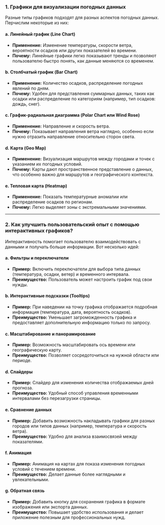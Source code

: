 ### 1. **Графики для визуализации погодных данных**

Разные типы графиков подходят для разных аспектов погодных данных. Перчислим некоторые из них:

#### **a. Линейный график (Line Chart)**
- **Применение:** Изменение температуры, скорости ветра, вероятности осадков или других показателей во времени.
- **Почему:** Линейные графики легко показывают тренды и позволяют пользователю быстро понять, как данные меняются со временем.

#### **b. Столбчатый график (Bar Chart)**
- **Применение:** Количество осадков, распределение погодных явлений по дням.
- **Почему:** Удобен для представления суммарных данных, таких как осадки или распределение по категориям (например, тип осадков: дождь, снег).

#### **c. График-радиальная диаграмма (Polar Chart или Wind Rose)**
- **Применение:** Направление и скорость ветра.
- **Почему:** Показывает направления ветра наглядно, особенно если нужно отразить направление относительно сторон света.

#### **d. Карта (Geo Map)**
- **Применение:** Визуализация маршрутов между городами и точек с указанием их погодных условий.
- **Почему:** Карты дают пространственное представление о данных, что особенно важно для маршрутов и географического контекста.

#### **e. Тепловая карта (Heatmap)**
- **Применение:** Показать температурные аномалии или распределение осадков по регионам.
- **Почему:** Легко выделяет зоны с экстремальными значениями.

---

### 2. **Как улучшить пользовательский опыт с помощью интерактивных графиков?**

Интерактивность помогает пользователю взаимодействовать с данными и получать больше информации. Вот несколько идей:

#### **a. Фильтры и переключатели**
- **Пример:** Включить переключатели для выбора типа данных (температура, осадки, ветер) и временного интервала.
- **Преимущество:** Пользователь может настроить график под свои нужды.

#### **b. Интерактивные подсказки (Tooltips)**
- **Пример:** При наведении на точку графика отображается подробная информация (температура, дата, вероятность осадков).
- **Преимущество:** Уменьшает загроможденность графика и предоставляет дополнительную информацию только по запросу.

#### **c. Масштабирование и панорамирование**
- **Пример:** Возможность масштабировать ось времени или географическую карту.
- **Преимущество:** Позволяет сосредоточиться на нужной области или периоде.

#### **d. Слайдеры**
- **Пример:** Слайдер для изменения количества отображаемых дней прогноза.
- **Преимущество:** Удобный способ управления временными интервалами без перезагрузки страницы.

#### **e. Сравнение данных**
- **Пример:** Добавить возможность накладывать графики для разных городов или типов данных (например, температура и скорость ветра).
- **Преимущество:** Удобно для анализа взаимосвязей между показателями.

#### **f. Анимация**
- **Пример:** Анимация на картах для показа изменения погодных условий с течением времени.
- **Преимущество:** Делает данные более наглядными и увлекательными.

#### **g. Обратная связь**
- **Пример:** Добавить кнопку для сохранения графика в формате изображения или экспорта данных.
- **Преимущество:** Повышает удобство использования и делает приложение полезным для профессиональных нужд.